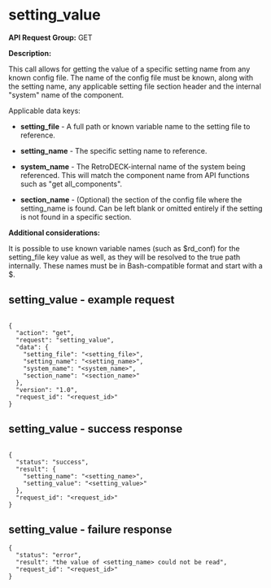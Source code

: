 # setting_value

**API Request Group:** GET

**Description:**

This call allows for getting the value of a specific setting name from any known config file. The name of the config file must be known, along with the setting name, any applicable setting file section header and the internal "system" name of the component.

Applicable data keys:

- **setting_file** - A full path or known variable name to the setting file to reference.

- **setting_name** - The specific setting name to reference.

- **system_name** - The RetroDECK-internal name of the system being referenced. This will match the component name from API functions such as "get all_components".

- **section_name** - (Optional) the section of the config file where the setting_name is found. Can be left blank or omitted entirely if the setting is not found in a specific section.

**Additional considerations:**

It is possible to use known variable names (such as $rd_conf) for the setting_file key value as well, as they will be resolved to the true path internally. These names must be in Bash-compatible format and start with a $.

## setting_value - example request

```

{
  "action": "get",
  "request": "setting_value",
  "data": {
    "setting_file": "<setting_file>",
    "setting_name": "<setting_name>",
    "system_name": "<system_name>",
    "section_name": "<section_name>"
  },
  "version": "1.0",
  "request_id": "<request_id>"
}

```

## setting_value - success response

```

{
  "status": "success",
  "result": {
    "setting_name": "<setting_name>",
    "setting_value": "<setting_value>"
  },
  "request_id": "<request_id>"
}

```

## setting_value - failure response

```
{
  "status": "error",
  "result": "the value of <setting_name> could not be read",
  "request_id": "<request_id>"
}

```
